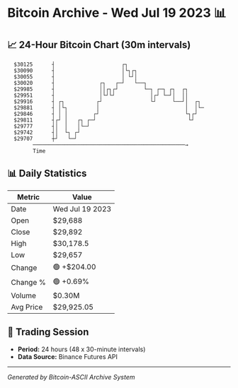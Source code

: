 # Bitcoin Archive - Wed Jul 19 2023 📊

## 📈 24-Hour Bitcoin Chart (30m intervals)

```
  $30125      ┤                     ┌┐                         
  $30090      ┤                     │└┐┌┐                      
  $30055      ┤                     │ └┘│                      
  $30020      ┤              ┌┐   ┌─┘   └──┐                   
  $29985      ┤              ││┌┐┌┘        └─┐ ┌─┐ ┌┐  ┌┐      
  $29951      ┤              │└┘└┘           │┌┘ └─┘│  ││      
  $29916      ┤ ┌┐          ┌┘               └┘     └──┘│  ┌┐  
  $29881      ┤ │└┐         │                           │  │└─ 
  $29846      ┤ │ │        ┌┘                           └┐┌┘   
  $29811      ┤┌┘ │   ┌┐ ┌─┘                             └┘    
  $29777      ┤│  │   │└─┘                                     
  $29742      ┤│  └┐ ┌┘                                        
  $29707      ┼┘   └─┘                                         
        ────────────────────────────────────────────────→
        Time
```

## 📊 Daily Statistics

| Metric | Value |
|--------|-------|
| Date | Wed Jul 19 2023 |
| Open | $29,688 |
| Close | $29,892 |
| High | $30,178.5 |
| Low | $29,657 |
| Change | 🟢 +$204.00 |
| Change % | 🟢 +0.69% |
| Volume | $0.30M |
| Avg Price | $29,925.05 |

## 📅 Trading Session

- **Period:** 24 hours (48 x 30-minute intervals)
- **Data Source:** Binance Futures API

---
*Generated by Bitcoin-ASCII Archive System*
